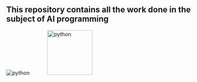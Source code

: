 ## This repository contains all the work done in the subject of AI programming 


<img src="https://upload.wikimedia.org/wikipedia/commons/thumb/c/c3/Python-logo-notext.svg/115px-Python-logo-notext.svg.png?20220821155029" alt="python">
&nbsp;&nbsp;&nbsp;&nbsp;&nbsp;&nbsp;&nbsp;&nbsp;&nbsp;&nbsp;
<img src="https://camo.githubusercontent.com/339c97c46b27d132514e09dbc65b4f9c6b19607e9bfc0d85e98c6c6e109eeec7/68747470733a2f2f63646e2e696e737069726575706c6966742e636f6d2f75706c6f6164732f696d616765732f73656c6c65725f70726f64756374732f33313636312f313730323633333037375f4157536c6f676f416d617a6f6e57656253657276696365736c6f676f2e706e67" alt="python" style="width: 120px">

